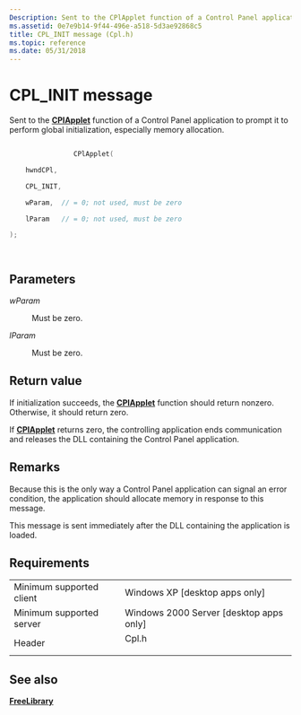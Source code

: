 ```yaml
---
Description: Sent to the CPlApplet function of a Control Panel application to prompt it to perform global initialization, especially memory allocation.
ms.assetid: 0e7e9b14-9f44-496e-a518-5d3ae92868c5
title: CPL_INIT message (Cpl.h)
ms.topic: reference
ms.date: 05/31/2018
---
```


# CPL\_INIT message

Sent to the [**CPlApplet**](https://msdn.microsoft.com/en-us/library/Bb776392(v=VS.85).aspx) function of a Control Panel application to prompt it to perform global initialization, especially memory allocation.


```C++

                CPlApplet(

    hwndCPl,

    CPL_INIT,

    wParam,  // = 0; not used, must be zero

    lParam   // = 0; not used, must be zero 

);

            
```



## Parameters

<dl> <dt>

*wParam* 
</dt> <dd>Must be zero.</dd> <dt>

*lParam* 
</dt> <dd>Must be zero.</dd> </dl>

## Return value

If initialization succeeds, the [**CPlApplet**](https://msdn.microsoft.com/en-us/library/Bb776392(v=VS.85).aspx) function should return nonzero. Otherwise, it should return zero.

If [**CPlApplet**](https://msdn.microsoft.com/en-us/library/Bb776392(v=VS.85).aspx) returns zero, the controlling application ends communication and releases the DLL containing the Control Panel application.

## Remarks

Because this is the only way a Control Panel application can signal an error condition, the application should allocate memory in response to this message.

This message is sent immediately after the DLL containing the application is loaded.

## Requirements



|                                     |                                                                                  |
|-------------------------------------|----------------------------------------------------------------------------------|
| Minimum supported client<br/> | Windows XP \[desktop apps only\]<br/>                                      |
| Minimum supported server<br/> | Windows 2000 Server \[desktop apps only\]<br/>                             |
| Header<br/>                   | <dl> <dt>Cpl.h</dt> </dl> |



## See also

<dl> <dt>

[**FreeLibrary**](https://msdn.microsoft.com/en-us/library/ms683152(v=VS.85).aspx)
</dt> </dl>

 

 




